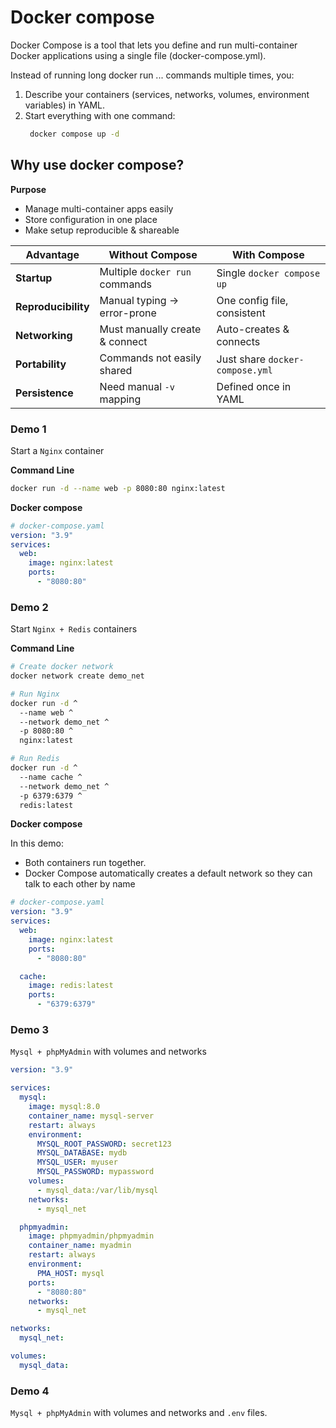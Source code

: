 # Docker compose

Docker Compose is a tool that lets you define and run multi-container Docker applications using a single file (docker-compose.yml).

Instead of running long docker run ... commands multiple times, you:
1. Describe your containers (services, networks, volumes, environment variables) in YAML.
2. Start everything with one command:
   ```bash
    docker compose up -d
    ```
## Why use docker compose?

**Purpose**
- Manage multi-container apps easily
- Store configuration in one place
- Make setup reproducible & shareable
  

| Advantage           | Without Compose                | With Compose                    |
| ------------------- | ------------------------------ | ------------------------------- |
| **Startup**         | Multiple `docker run` commands | Single `docker compose up`      |
| **Reproducibility** | Manual typing → error-prone    | One config file, consistent     |
| **Networking**      | Must manually create & connect | Auto-creates & connects         |
| **Portability**     | Commands not easily shared     | Just share `docker-compose.yml` |
| **Persistence**     | Need manual `-v` mapping       | Defined once in YAML            |


### Demo 1

Start a `Nginx` container

**Command Line**

```bash
docker run -d --name web -p 8080:80 nginx:latest
```

**Docker compose**
```yaml
# docker-compose.yaml
version: "3.9"
services:
  web:
    image: nginx:latest
    ports:
      - "8080:80"
```

### Demo 2

Start `Nginx + Redis` containers

**Command Line**

```bash
# Create docker network
docker network create demo_net

# Run Nginx
docker run -d ^
  --name web ^
  --network demo_net ^
  -p 8080:80 ^
  nginx:latest

# Run Redis
docker run -d ^
  --name cache ^
  --network demo_net ^
  -p 6379:6379 ^
  redis:latest
```

**Docker compose**

In this demo:
- Both containers run together.
- Docker Compose automatically creates a default network so they can talk to each other by name

```yaml
# docker-compose.yaml
version: "3.9"
services:
  web:
    image: nginx:latest
    ports:
      - "8080:80"

  cache:
    image: redis:latest
    ports:
      - "6379:6379"

```

### Demo 3

`Mysql + phpMyAdmin` with volumes and networks


```yaml
version: "3.9"

services:
  mysql:
    image: mysql:8.0
    container_name: mysql-server
    restart: always
    environment:
      MYSQL_ROOT_PASSWORD: secret123
      MYSQL_DATABASE: mydb
      MYSQL_USER: myuser
      MYSQL_PASSWORD: mypassword
    volumes:
      - mysql_data:/var/lib/mysql
    networks:
      - mysql_net

  phpmyadmin:
    image: phpmyadmin/phpmyadmin
    container_name: myadmin
    restart: always
    environment:
      PMA_HOST: mysql
    ports:
      - "8080:80"
    networks:
      - mysql_net

networks:
  mysql_net:

volumes:
  mysql_data:
```

### Demo 4

`Mysql + phpMyAdmin` with volumes and networks and `.env` files.